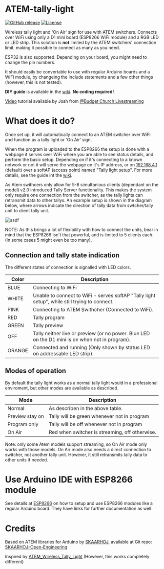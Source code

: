 # ATEM-tally-light

[![GitHub release](https://img.shields.io/github/v/release/AronHetLam/ATEM_tally_light_with_ESP8266)](https://github.com/AronHetLam/ATEM_tally_light_with_ESP8266/releases/latest)
[![License](https://img.shields.io/github/license/AronHetLam/ATEM_tally_light_with_ESP8266)](LICENSE)

Wireless tally light and 'On Air' sign for use with ATEM switchers. Connects over WiFi using only a D1 mini board (ESP8266 WiFi module) and a RGB LED or LED strip. This solution is __not__ limited by the ATEM switchers' connection limit, making it possible to connect as many as you need.

ESP32 is also supported. Depending on your board, you might need to change the pin numbers.

It should easily be convertable to use with regular Arduino boards and a WiFi module, by changeing the include statements and a few other things (however, this is not tested).

__DIY guide__ is available in the [wiki](https://github.com/AronHetLam/ATEM_tally_light_with_ESP8266/wiki/DIY-guide). __No coding required!__

[Video](https://www.youtube.com/watch?v=238HlUx3dgI) tutorial available by Josh from [@Budget Church Livestreaming](https://www.youtube.com/@budget-church-livestreaming)

# What does it do?
Once set up, it will automatically connect to an ATEM switcher over WiFi and function as a tally light or 'On Air' sign.

When the program is uploaded to the ESP8266 the setup is done with a webpage it serves over WiFi where you are able to see status details, and perform the basic setup. Depending on if it's connecting to a known network or not it will serve the webpage on it's IP address, or on [192.168.4.1](HTTP://192.168.4.1) (default) over a softAP (access point) named "Tally light setup". For more details, see the guide int the [wiki](https://github.com/AronHetLam/ATEM_tally_light_with_ESP8266/wiki/DIY-guide).

As Atem swithcers only allow for 5-8 simultanious clients (dependant on the model) v2.0 introduced Tally Server functionality. This makes the system only require one connection from the switcher, as the tally lights can retransmit data to other tallys. An example setup is shown in the diagram below, where arrows indicate the direction of tally data from swtcher/tally unit to client tally unit.

![asdf](./Wiki/DIY_guide/img/Example_setup.jpg)

NOTE: As this brings a lot of flexibility with how to connect the units, bear in mind that the ESP8266 isn't that powerful, and is limited to 5 clients each. (In some cases 5 might even be too many).

## Connection and tally state indication
The different states of connection is signalled with LED colors.

Color | Description
------|--------
BLUE | Connecting to WiFi
WHITE | Unable to connect to WiFi - serves softAP "Tally light setup", while still trying to connect.
PINK | Connecting to ATEM Swithcher (Connected to WiFi).
RED | Tally program
GREEN | Tally preview
OFF | Tally neither live or preview (or no power. Blue LED on the D1 mini is on when not in program).
ORANGE | Connected and running (Only shown by status LED on addressable LED strip).

## Modes of operation
By default the tally light works as a normal tally light would in a professional enviroment, but other modes are available as described.

Mode | Description
-----|------------
Normal | As describen in the above table.
Preview stay on | Tally will be green whenever not in program
Program only | Tally will be off whenever not in program
On Air | Red when switcher is streaming, off otherwise.

Note: only some Atem models support streaming, so On Air mode only works with those models. On Air mode also needs a direct connection to switcher, not another tally unit. However, it still retransmits tally data to other units if needed.

# Use Arduino IDE with ESP8266 module
See details at [ESP8266](https://github.com/esp8266/Arduino) on how to setup and use ESP8266 modules like a regular Arduino board.
They have links for further documentation as well.

# Credits
Based on ATEM libraries for Arduino by [SKAARHOJ](https://www.skaarhoj.com/), available at Git repo: [SKAARHOJ-Open-Engineering](https://github.com/kasperskaarhoj/SKAARHOJ-Open-Engineering)

Inspired by [ATEM_Wireless_Tally_Light](https://github.com/kalinchuk/ATEM_Wireless_Tally_Light) (However, this works completely different)
